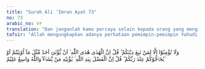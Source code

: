 ```yaml
---
title: "Surah Ali 'Imran Ayat 73"
no: 73
arabic_no: ٧٣
translation: "Dan janganlah kamu percaya selain kepada orang yang mengikuti agamamu.” Katakanlah (Muhammad), “Sesungguhnya petunjuk itu hanyalah petunjuk Allah. (Janganlah kamu percaya) bahwa seseorang akan diberi seperti apa yang diberikan kepada kamu, atau bahwa mereka akan menyanggah kamu di hadapan Tuhanmu.” Katakanlah (Muhammad), “Sesungguhnya karunia itu di tangan Allah, Dia memberikannya kepada siapa yang Dia kehendaki. Allah Mahaluas, Maha Mengetahui.”"
tafsir: "Allah mengungkapkan adanya perkataan pemimpin-pemimpin Yahudi yang melarang kaumnya menyatakan kepercayaan mereka kepada orang lain yang bukan Yahudi, bahwa kenabian itu boleh saja diberi oleh Allah kepada orang lain, selain orang-orang Yahudi. Sebab jika hal itu dikatakan kepada umat Islam tentu umat Islam akan menjadikannya alasan untuk menguatkan kerasulan Muhammad, yang diutus oleh Allah dari kalangan orang Arab, bukan dari kalangan orang Yahudi. Sikap semacam itu timbul karena orang-orang Yahudi itu memang mengetahui bahwa Allah dapat mengutus seorang rasul, biarpun tidak dari kalangan bangsa Yahudi, tetapi mereka mengingkari kenabian Muhammad adalah karena kesombongan dan kedengkian mereka.\n\nSesungguhnya petunjuk yang baru diikuti itu ialah petunjuk Allah. Maksudnya bahwa petunjuk itu tidak hanya untuk satu bangsa tertentu di antara hamba-hamba-Nya. Petunjuk itu disampaikan melalui nabi-nabi yang diangkat oleh Allah sesuai dengan kehendak-Nya. Oleh sebab itu orang yang diberi petunjuk oleh Allah swt, ia tidak akan sesat dan tidak ada seorang pun yang sanggup menyesatkannya. Maka tipu daya Ahli Kitab tidak akan memberi pengaruh sedikit pun kepada orang Muslim dan tidak ada yang dapat menghalangi kehendak Allah terhadap nabi-nabi-Nya.\n\nKerasulan itu adalah karunia dari Tuhan yang berada di dalam kekuasaan-Nya secara mutlak. Allah Maha Pemberi dan Maha Mengetahui, siapa saja yang berhak mendapatkan karunia-Nya. Maka Allah akan memberikan karunia-Nya kepada orang yang berhak menerimanya. Dalam pernyataan ini terdapat peringatan bahwa orang-orang Yahudi. telah mempersempit pengertian tentang karunia Tuhan Yang Mahaluas.\n\nKarunia Allah sangat luas dan rahmat-Nya diberikan secara merata menurut kehendak-Nya. Ini merupakan bantahan terhadap tuduhan Ahli Kitab yang mengatakan bahwa kenabian dan kerasulan itu hanya bagi orang-orang Bani Israil saja.\n\nDengan demikian dapat dipahami bahwa Allah mempunyai hak mutlak untuk mengutus nabi dan rasul sesuai dengan keadilan dan rahmat-Nya."
---
```

وَلَا تُؤْمِنُوْٓا اِلَّا لِمَنْ تَبِعَ دِيْنَكُمْ ۗ قُلْ اِنَّ الْهُدٰى هُدَى اللّٰهِ ۙ اَنْ يُّؤْتٰىٓ اَحَدٌ مِّثْلَ مَآ اُوْتِيْتُمْ اَوْ يُحَاۤجُّوْكُمْ عِنْدَ رَبِّكُمْ ۗ قُلْ اِنَّ الْفَضْلَ بِيَدِ اللّٰهِ ۚ يُؤْتِيْهِ مَنْ يَّشَاۤءُ  ۗوَاللّٰهُ وَاسِعٌ عَلِيْمٌ ۚ